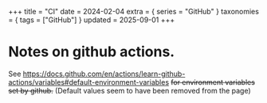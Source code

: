 +++
title = "CI"
date = 2024-02-04
extra = { series = "GitHub" }
taxonomies = { tags = ["GitHub"] }
updated = 2025-09-01
+++

# Notes on github actions.

See https://docs.github.com/en/actions/learn-github-actions/variables#default-environment-variables ~~for environment variables set by github.~~ (Default values seem to have been removed from the page)
